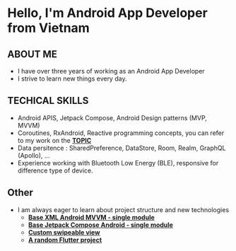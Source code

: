 # Hello, I'm Android App Developer from Vietnam

## ABOUT ME 
- I have over three years of working as an Android App Developer
- I strive to learn new things every day.
## TECHICAL SKILLS 
- Android APIS, Jetpack Compose, Android Design patterns (MVP, MVVM)
- Coroutines, RxAndroid, Reactive programming concepts, you can refer to my work on the [**TOPIC**](https://github.com/dattran2k/About-NowInAndroid-flow)
- Data persitence : SharedPreference, DataStore, Room, Realm, GraphQL (Apollo), ...
- Experience working with Bluetooth Low Energy (BLE), responsive for difference type of device.
## Other 
- I am always eager to learn about project structure and new technologies
  - [**Base XML Android MVVM - single module**](https://github.com/dattran2k/base_mvvm_android)
  - [**Base Jetpack Compose Android - single module**](https://github.com/dattran2k/jetpack-compose-single-module)
  - [**Custom swipeable view**](https://github.com/dattran2k/AndroidSwipeBackLayout)
  - [**A random Flutter project**](https://github.com/dattran2k/thanh_nien_flutter)

